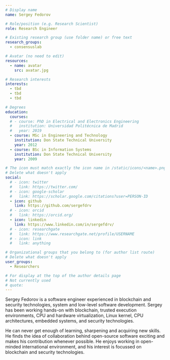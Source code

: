 ```yaml
---
# Display name
name: Sergey Fedorov

# Role/position (e.g. Research Scientist)
role: Research Engineer

# Existing research group (use folder name) or free text
research_groups:
  - consensuslab

# Avatar (no need to edit)
resources:
  - name: avatar
    src: avatar.jpg

# Research interests
interests:
  - tbd
  - tbd
  - tbd

# Degrees
education:
  courses:
  # - course: PhD in Electrical and Electronics Engineering
  #   institution: Universidad Politécnica de Madrid
  #   year: 2019
  - course: MSc in Engineering and Technology
    institution: Don State Technical University
    year: 2012
  - course: BSc in Information Systems
    institution: Don State Technical University
    year: 2009  

# The icon must match exactly the icon name in /static/icons/<name>.png
# Delete what doesn't apply
social:
  # - icon: twitter
  #   link: https://twitter.com/
  # - icon: google-scholar
  #   link: https://scholar.google.com/citations?user=PERSON-ID
  - icon: github
    link: https://github.com/sergefdrv
  # - icon: orcid
  #   link: https://orcid.org/
  - icon: linkedin
    link: https://www.linkedin.com/in/sergefdrv/
  # - icon: researchgate
  #   link: https://www.researchgate.net/profile/USERNAME
  # - icon: link
  #   link: anything

# Organizational groups that you belong to (for author list route)
# Delete what doesn't apply
user_groups:
  - Researchers

# For display at the top of the author details page
# Not currently used
# quote:
---
```


Sergey Fedorov is a software engineer experienced in blockchain and security technologies, system and low-level software development. Sergey has been working hands-on with blockchain, trusted execution environments, CPU and hardware virtualization, Linux kernel, CPU architectures, embedded systems, and security technologies.

He can never get enough of learning, sharpening and acquiring new skills. He finds the idea of collaboration behind open-source software exciting and makes his contribution whenever possible. He enjoys working in open-minded international environment, and his interest is focussed on blockchain and security technologies. 
